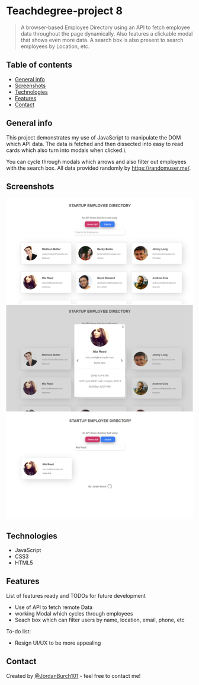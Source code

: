 # Teachdegree-project 8
> A browser-based Employee Directory using an API to fetch employee data throughout the page dynamically. Also features a clickable modal that shows even more data. A search box is also present to search employees by Location, etc.

## Table of contents
* [General info](#general-info)
* [Screenshots](#screenshots)
* [Technologies](#technologies)
* [Features](#features)
* [Contact](#contact)

## General info
This project demonstrates my use of JavaScript to manipulate the DOM which API data. The data is fetched and then dissected into easy to read cards which also turn into modals when clicked.\

You can cycle through modals which arrows and also filter out employees with the search box. All data provided randomly by https://randomuser.me/.

## Screenshots
![Example screenshot](images/Screenshot1.png)
![Example screenshot](images/Screenshot2.png)
![Example screenshot](images/Screenshot3.png)

## Technologies
* JavaScript
* CSS3
* HTML5

## Features
List of features ready and TODOs for future development
* Use of API to fetch remote Data
* working Modal which cycles through employees
* Seach box which can filter users by name, location, email, phone, etc

To-do list:
* Resign UI/UX to be more appealing

## Contact
Created by [@JordanBurch101](https://github.com/Jordanburch101) - feel free to contact me!